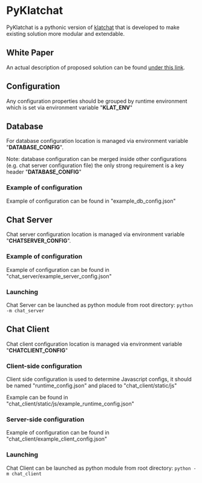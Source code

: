# PyKlatchat

PyKlatchat is a pythonic version of [klatchat](https://github.com/NeonGeckoCom/klatchat) that is developed to make existing solution more modular and extendable.

## White Paper

An actual description of proposed solution can be found [under this link](https://github.com/NeonGeckoCom/pyklatchat/blob/master/PyKlatchat%20Whitepaper.pdf).

## Configuration

Any configuration properties should be grouped by runtime environment which is set via environment variable "<b>KLAT_ENV</b>"


## Database

For database configuration location is managed via environment variable "<b>DATABASE_CONFIG</b>".

Note: database configuration can be merged inside other configurations (e.g. chat server configuration file)
the only strong requirement is a key header "<b>DATABASE_CONFIG</b>"

### Example of configuration

Example of configuration can be found in "example_db_config.json"


## Chat Server

Chat server configuration location is managed via environment variable "<b>CHATSERVER_CONFIG</b>".

### Example of configuration

Example of configuration can be found in "chat_server/example_server_config.json"

### Launching

Chat Server can be launched as python module from root directory: ```python -m chat_server```

## Chat Client

Chat client configuration location is managed via environment variable "<b>CHATCLIENT_CONFIG</b>"

### Client-side configuration

Client side configuration is used to determine Javascript configs, it should be named "runtime_config.json" and placed to "chat_client/static/js"

Example can be found in "chat_client/static/js/example_runtime_config.json"


### Server-side configuration

Example of configuration can be found in "chat_client/example_client_config.json"

### Launching

Chat Client can be launched as python module from root directory: ```python -m chat_client```
